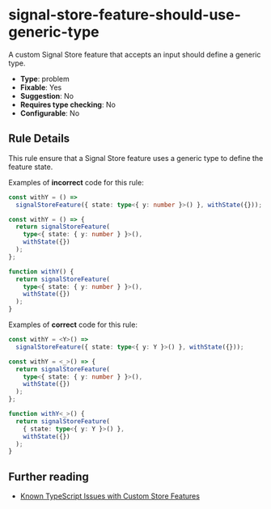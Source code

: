# signal-store-feature-should-use-generic-type

A custom Signal Store feature that accepts an input should define a generic type.

- **Type**: problem
- **Fixable**: Yes
- **Suggestion**: No
- **Requires type checking**: No
- **Configurable**: No

<!-- Everything above this generated, do not edit -->
<!-- MANUAL-DOC:START -->

## Rule Details

This rule ensure that a Signal Store feature uses a generic type to define the feature state.

Examples of **incorrect** code for this rule:

<ngrx-code-example>

```ts
const withY = () =>
  signalStoreFeature({ state: type<{ y: number }>() }, withState({}));
```

</ngrx-code-example>

```ts
const withY = () => {
  return signalStoreFeature(
    type<{ state: { y: number } }>(),
    withState({})
  );
};
```

```ts
function withY() {
  return signalStoreFeature(
    type<{ state: { y: number } }>(),
    withState({})
  );
}
```

Examples of **correct** code for this rule:

```ts
const withY = <Y>() =>
  signalStoreFeature({ state: type<{ y: Y }>() }, withState({}));
```

```ts
const withY = <_>() => {
  return signalStoreFeature(
    type<{ state: { y: number } }>(),
    withState({})
  );
};
```

<ngrx-code-example>

```ts
function withY<_>() {
  return signalStoreFeature(
    { state: type<{ y: Y }>() },
    withState({})
  );
}
```

</ngrx-code-example>

## Further reading

- [Known TypeScript Issues with Custom Store Features](guide/signals/signal-store/custom-store-features#known-typescript-issues)
